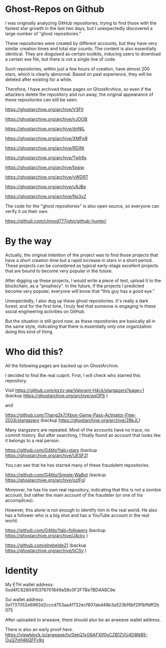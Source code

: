 # Ghost-Repos on Github

I was originally analyzing GitHub repositories, trying to find those with the fastest star growth in the last two days, but I unexpectedly discovered a large number of "ghost repositories."

These repositories were created by different accounts, but they have very similar creation times and total star counts. The content is also essentially identical. They are disguised as certain toolkits, inducing users to download a certain exe file, but there is not a single line of code.

Such repositories, within just a few hours of creation, have almost 200 stars, which is clearly abnormal. Based on past experience, they will be deleted after existing for a while. 

Therefore, I have archived these pages on GhostArvhice, so even if the attackers delete the repository and run away, the original appearance of these repositories can still be seen.


https://ghostarchive.org/archive/V3FII

https://ghostarchive.org/archive/nJOOB

https://ghostarchive.org/archive/dnNlL

https://ghostarchive.org/archive/XMFp8

https://ghostarchive.org/archive/RDiNl

https://ghostarchive.org/archive/Twh9s

https://ghostarchive.org/archive/fagjw

https://ghostarchive.org/archive/yWDRT

https://ghostarchive.org/archive/u9JBe

https://ghostarchive.org/archive/Ns3vZ


The code for the "ghost repositories" is also open source, so everyone can verify it on their own.


https://github.com/chmod777john/github-hunter/


# By the way
Actually, the original intention of the project was to find those projects that have a short creation time but a rapid increase in stars in a short period. These projects can be considered as typical early-stage excellent projects that are bound to become very popular in the future.

After digging up these projects, I would write a piece of text, upload it to the blockchain, as a "prophecy". In the future, if the projects I predicted become very popular, everyone will know that "this guy has a good eye."

Unexpectedly, I also dug up these ghost repositories. It's really a dark forest, and for the first time, I truly feel that someone is engaging in these social engineering activities on GitHub.

But the situation is still good now, as these repositories are basically all in the same style, indicating that there is essentially only one organization doing this kind of thing.



# Who did this?

All the following pages are backed up on GhostArchive.

I decided to find the real culprit. First, I will check who starred this repository.


Visit https://github.com/ezzy-aja/Valorant-H4ck/stargazers?page=1    (backup  https://ghostarchive.org/archive/aqOPS )

and

https://github.com/Thang2k7/Xbox-Game-Pass-Activator-Free-2024/stargazers   (backup   https://ghostarchive.org/archive/28kJL)

Many stargazers are repeated. Most of the accounts have no trace, no commit history. But after searching, I finally found an account that looks like it belongs to a real person.

https://github.com/G4tito?tab=stars    (backup   https://ghostarchive.org/archive/UESF2)

You can see that he has starred many of these fraudulent repositories.

https://github.com/G4tito/Simple-WaBot    (backup   https://ghostarchive.org/archive/ozlFg)

Moreover, he has his own real repository, indicating that this is not a zombie account, but rather the main account of the fraudster (or one of his accomplices).

However, this alone is not enough to identify him in the real world. He also has a follower who is a big shot and has a YouTube account in the real world.

https://github.com/G4tito?tab=followers   (backup     https://ghostarchive.org/archive/J4ckv )

https://github.com/elrebelde21      (backup    https://ghostarchive.org/archive/tiCSv )


# Identity
My ETH wallet address: 0xd4fC8280410376701849a58c0F2F7Be7BD4A8C9e

Sui wallet address: 0xf737052e6963d2cccd753aa4f732ecf807abd48b3a523bf6bf291bffdff2b075

After uploaded to arweave, there should also be an arweave wallet address.

There is also an early proof here.  https://viewblock.io/arweave/tx/0ekQ1xG6AFXIf0xCZB1ZVU4D8N85-OuQ7nH46QFFy9g

